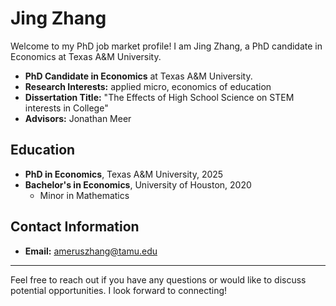 # Jing Zhang 

Welcome to my PhD job market profile! I am Jing Zhang, a PhD candidate in Economics at Texas A&M University. 

- **PhD Candidate in Economics** at Texas A&M University.
- **Research Interests:** applied micro, economics of education
- **Dissertation Title:** "The Effects of High School Science on STEM interests in College"
- **Advisors:** Jonathan Meer

## Education

- **PhD in Economics**, Texas A&M University, 2025
- **Bachelor's in Economics**, University of Houston, 2020
  - Minor in Mathematics

## Contact Information

- **Email:** ameruszhang@tamu.edu

---

Feel free to reach out if you have any questions or would like to discuss potential opportunities. I look forward to connecting!

